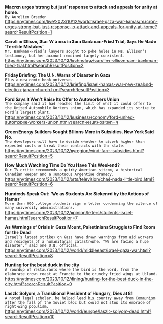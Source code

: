 **Macron urges ‘strong but just’ response to attack and appeals for unity at home.**\
`By Aurelien Breeden`\
https://nytimes.com/live/2023/10/12/world/israel-gaza-war-hamas/macron-urges-strong-but-just-response-to-attack-and-appeals-for-unity-at-home?searchResultPosition=1

**Caroline Ellison, Star Witness in Sam Bankman-Fried Trial, Says He Made ‘Terrible Mistakes’**\
`Mr. Bankman-Fried’s lawyers sought to poke holes in Ms. Ellison’s testimony, but her account remained largely consistent.`\
https://nytimes.com/2023/10/12/technology/caroline-ellison-sam-bankman-fried-trial.html?searchResultPosition=2

**Friday Briefing: The U.N. Warns of Disaster in Gaza**\
`Plus a new comic book universe.`\
https://nytimes.com/2023/10/12/briefing/israel-hamas-war-new-zealand-election-japan-church.html?searchResultPosition=3

**Ford Says It Won’t Raise Its Offer to Autoworkers Union**\
`The company said it had reached the limit of what it could offer to the United Automobile Workers union, which has expanded its strike to Ford’s largest plant.`\
https://nytimes.com/2023/10/12/business/economy/ford-united-automobile-workers-union.html?searchResultPosition=4

**Green Energy Builders Sought Billions More in Subsidies. New York Said No.**\
`The developers will have to decide whether to absorb higher-than-expected costs or break their contracts with the state.`\
https://nytimes.com/2023/10/12/nyregion/wind-farm-subsidies.html?searchResultPosition=5

**How Much Watching Time Do You Have This Weekend?**\
`Our TV critic recommends a quirky American sitcom, a historical Canadian weeper and a sumptuous Argentine dramedy.`\
https://nytimes.com/2023/10/12/arts/television/chad-nada-little-bird.html?searchResultPosition=6

**Hundreds Speak Out: ‘We as Students Are Sickened by the Actions of Hamas’**\
`More than 600 college students sign a letter condemning the silence of many university administrations.`\
https://nytimes.com/2023/10/12/opinion/letters/students-israel-hamas.html?searchResultPosition=7

**As Warnings of Crisis in Gaza Mount, Palestinians Struggle to Find Room for the Dead**\
`Israel’s latest strikes on Gaza have drawn warnings from aid workers and residents of a humanitarian catastrophe. “We are facing a huge disaster,” said one U.N. official.`\
https://nytimes.com/2023/10/12/world/middleeast/israel-gaza-war.html?searchResultPosition=8

**Hunting for the best duck in the city**\
`A roundup of restaurants where the bird is the word, from the elaborate crown roast at Francie to the crunchy fried wings at Upland.`\
https://nytimes.com/2023/10/12/dining/hunting-for-the-best-duck-in-the-city.html?searchResultPosition=9

**Laszlo Solyom, a Transitional President of Hungary, Dies at 81**\
`A noted legal scholar, he helped lead his country away from Communism after the fall of the Soviet bloc but could not stop its embrace of right-wing populism.`\
https://nytimes.com/2023/10/12/world/europe/laszlo-solyom-dead.html?searchResultPosition=10

